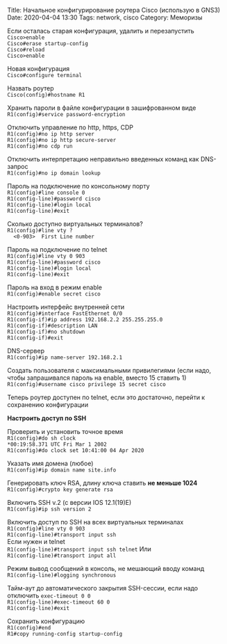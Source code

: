 Title: Начальное конфигурирование роутера Cisco (использую в GNS3)
Date: 2020-04-04 13:30
Tags: network, cisco
Category: Меморизы

Если осталась старая конфигурация, удалить и перезапустить  
`Cisco>enable`  
`Cisco#erase startup-config`  
`Cisco#reload`  
`Cisco>enable`  
  
Новая конфигурация  
`Cisco#configure terminal`  
  
Назвать роутер  
`Cisco(config)#hostname R1`  
  
Хранить пароли в файле конфигурации в зашифрованном виде  
`R1(config)#service password-encryption`  
  
Отключить управление по http, https, CDP  
`R1(config)#no ip http server`  
`R1(config)#no ip http secure-server`  
`R1(config)#no cdp run`  
  
Отключить интерпретацию неправильно введенных команд как DNS-запрос  
`R1(config)#no ip domain lookup`  

Пароль на подключение по консольному порту  
`R1(config)#line console 0`  
`R1(config-line)#password cisco`  
`R1(config-line)#login local`  
`R1(config-line)#exit`  
  
Сколько доступно виртуальных терминалов?  
`R1(config)#line vty ?`  
`  <0-903>  First Line number`  
  
Пароль на подключение по telnet  
`R1(config)#line vty 0 903`  
`R1(config-line)#password cisco`  
`R1(config-line)#login local`  
`R1(config-line)#exit`  
  
Пароль на вход в режим enable  
`R1(config)#enable secret cisco`  
  
Настроить интерфейс внутренней сети  
`R1(config)#interface FastEthernet 0/0`  
`R1(config-if)#ip address 192.168.2.2 255.255.255.0`  
`R1(config-if)#description LAN`  
`R1(config-if)#no shutdown`  
`R1(config-if)#exit`  
  
DNS-сервер  
`R1(config)#ip name-server 192.168.2.1`  
  
Создать пользователя с максимальными привилегиями (если надо, чтобы запрашивался пароль на enable, вместо 15 ставить 1)   
`R1(config)#username cisco privilege 15 secret cisco`  
  
Теперь роутер доступен по telnet, если это достаточно, перейти к сохранению конфигурации  
  
__Настроить доступ по SSH__  
    
Проверить и установить точное время  
`R1(config)#do sh clock`  
`*00:19:58.371 UTC Fri Mar 1 2002`  
`R1(config)#do clock set 10:41:00 04 Apr 2020`  
  
Указать имя домена (любое)  
`R1(config)#ip domain name site.info`  
  
Генерировать ключ RSA, длину ключа ставить __не меньше 1024__  
`R1(config)#crypto key generate rsa`  
  
Включить SSH v.2 (с версии IOS 12.1(19)E)  
`R1(config)#ip ssh version 2`  
  
Включить доступ по SSH на всех виртуальных терминалах  
`R1(config)#line vty 0 903`  
`R1(config-line)#transport input ssh`  
Если нужен и telnet  
`R1(config-line)#transport input ssh telnet` 
Или  
`R1(config-line)#transport input all`   
  
Режим вывод сообщений в консоль, не мешающий вводу команд  
`R1(config-line)#logging synchronous`  
  
Тайм-аут до автоматического закрытия SSH-сессии, если надо отключить `exec-timeout 0 0`  
`R1(config-line)#exec-timeout 60 0`  
`R1(config-line)#exit`  
  
Сохранить конфигурацию  
`R1(config)#end`  
`R1#copy running-config startup-config`  
